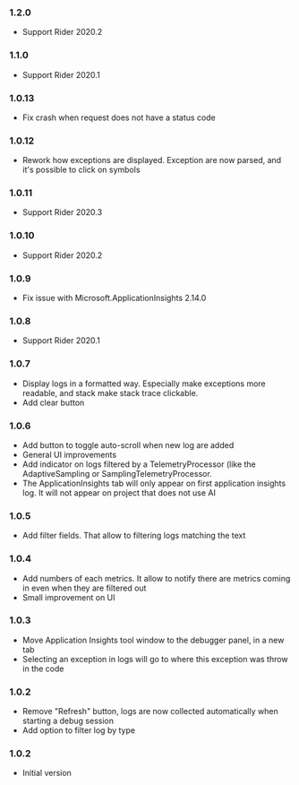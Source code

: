 ### 1.2.0

* Support Rider 2020.2

### 1.1.0 

* Support Rider 2020.1

### 1.0.13

* Fix crash when request does not have a status code

### 1.0.12

* Rework how exceptions are displayed. Exception are now parsed, and it's possible to click on symbols

### 1.0.11

* Support Rider 2020.3

### 1.0.10

* Support Rider 2020.2

### 1.0.9

* Fix issue with Microsoft.ApplicationInsights 2.14.0

### 1.0.8

* Support Rider 2020.1

### 1.0.7

* Display logs in a formatted way. Especially make exceptions more readable, and stack make stack trace clickable.
* Add clear button

### 1.0.6

* Add button to toggle auto-scroll when new log are added
* General UI improvements
* Add indicator on logs filtered by a TelemetryProcessor (like the AdaptiveSampling or SamplingTelemetryProcessor.
* The ApplicationInsights tab will only appear on first application insights log. It will not appear on project that does not use AI

### 1.0.5

* Add filter fields. That allow to filtering logs matching the text

### 1.0.4

* Add numbers of each metrics. It allow to notify there are metrics coming in even when they are filtered out
* Small improvement on UI

### 1.0.3

* Move Application Insights tool window to the debugger panel, in a new tab
* Selecting an exception in logs will go to where this exception was throw in the code

### 1.0.2

* Remove "Refresh" button, logs are now collected automatically when starting a debug session
* Add option to filter log by type

### 1.0.2

* Initial version